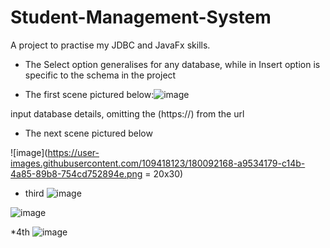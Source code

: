 # Student-Management-System
A project to practise my JDBC and JavaFx skills.

* The Select option generalises for any database, while in Insert option is specific to the schema in the project

* The first scene pictured below:![image](https://user-images.githubusercontent.com/109418123/180088207-e12af801-e9dc-4ae0-a67a-e38eca536b21.png)


input database details, omitting the (https://) from the url

* The next scene pictured below

![image](https://user-images.githubusercontent.com/109418123/180092168-a9534179-c14b-4a85-89b8-754cd752894e.png = 20x30)

* third
![image](https://user-images.githubusercontent.com/109418123/180092251-3b8b435c-a136-4af8-9aa6-993189083caa.png)

![image](https://user-images.githubusercontent.com/109418123/180092320-f7b941af-4bfc-405d-948a-9b496c283336.png)

*4th
![image](https://user-images.githubusercontent.com/109418123/180092378-36d43096-55aa-403a-a920-70e5e0296a1f.png)

